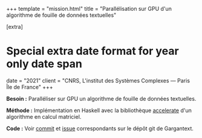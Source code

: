 +++
template = "mission.html"
title = "Parallélisation sur GPU d'un algorithme de fouille de données textuelles"

[extra]
# Special extra date format for year only date span
date = "2021"
client = "CNRS, L'institut des Systèmes Complexes — Paris Île de France"
+++

**Besoin :** Paralléliser sur GPU un algorithme de fouille de données
textuelles.


**Méthode :** Implémentation en Haskell avec la bibliothèque [accelerate](https://hackage.haskell.org/package/accelerate) d'un algorithme en calcul matriciel.

**Code :** Voir [commit](https://gitlab.iscpif.fr/gargantext/haskell-gargantext/commit/0a103e61d554f31c0e6462f0c4b715ae8d0904a6) et [issue](https://gitlab.iscpif.fr/gargantext/haskell-gargantext/issues/50) correspondants sur le dépôt git de Gargantext. 
